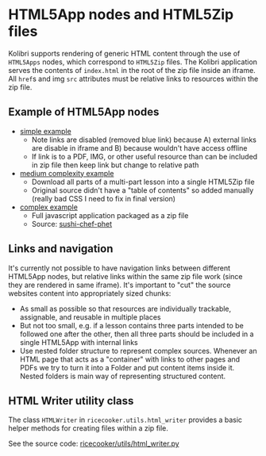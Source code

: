 HTML5App nodes and HTML5Zip files
=================================

Kolibri supports rendering of generic HTML content through the use of `HTML5Apps`
nodes, which correspond to `HTML5Zip` files. The Kolibri application serves the
contents of `index.html` in the root of the zip file inside an iframe.
All `href`s and img `src` attributes must be relative links to resources within
the zip file.



Example of HTML5App nodes
-------------------------

* [simple example](http://mitblossoms-demo.learningequality.org/learn/#/recommended/caddd1df7a7b5849a444074408e31655)
  * Note links are disabled (removed blue link) because A) external links are disable in iframe and B) because wouldn't have access offline
  * If link is to a PDF, IMG, or other useful resource than can be included in zip file then keep link but change to relative path
* [medium complexity example](http://tessa-demo.learningequality.org/learn/#/45605d184d985e74960015190a6f4e4f/recommended/ecb158bff182511db6327be6f8a91891)
  * Download all parts of a multi-part lesson into a single HTML5Zip file
  * Original source didn't have a "table of contents" so added manually (really bad CSS I need to fix in final version)
* [complex example](http://kolibridemo.learningequality.org/learn/#/topics/c/d165c4fbc3bd5bbeaf3e51360965af29)
  * Full javascript application packaged as a zip file
  * Source: [sushi-chef-phet](https://github.com/learningequality/sushi-chef-phet/blob/master/chef.py#L104)



Links and navigation
--------------------
It's currently not possible to have navigation links between different HTML5App nodes,
but relative links within the same zip file work (since they are rendered in same iframe).
It's important to "cut" the source websites content into appropriately sized chunks:

  - As small as possible so that resources are individually trackable, assignable, and reusable in multiple places
  -  But not too small, e.g. if a lesson contains three parts intended to be followed one after the other, then all three parts should be included in a single HTML5App with internal links
  - Use nested folder structure to represent complex sources.
    Whenever an HTML page that acts as a "container" with links to other pages
    and PDFs we try to turn it into a Folder and put content items inside it.
    Nested folders is main way of representing structured content.




HTML Writer utility class
-------------------------
The class `HTMLWriter` in `ricecooker.utils.html_writer` provides a basic helper
methods for creating files within a zip file.

See the source code:
[ricecooker/utils/html_writer.py](https://github.com/learningequality/ricecooker/blob/master/ricecooker/utils/html_writer.py#L5)

